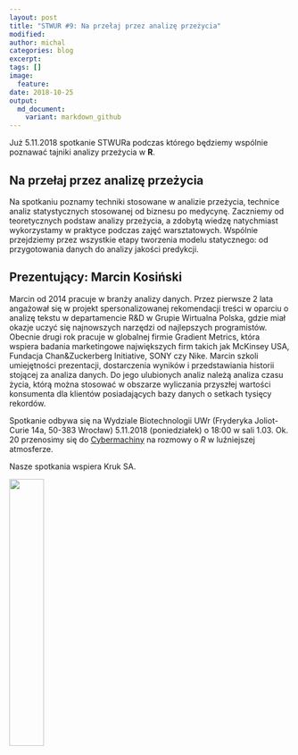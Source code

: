 ```yaml
---
layout: post
title: "STWUR #9: Na przełaj przez analizę przeżycia"
modified:
author: michal
categories: blog
excerpt:
tags: []
image:
  feature:
date: 2018-10-25
output:
  md_document:
    variant: markdown_github
---
```


Już 5.11.2018 spotkanie STWURa podczas którego będziemy wspólnie poznawać tajniki analizy przeżycia w **R**.

## Na przełaj przez analizę przeżycia

Na spotkaniu poznamy techniki stosowane w analizie przeżycia, technice analiz statystycznych stosowanej od biznesu po medycynę. Zaczniemy od teoretycznych podstaw analizy przeżycia, a zdobytą wiedzę natychmiast wykorzystamy w praktyce podczas zajęć warsztatowych. Wspólnie przejdziemy przez wszystkie etapy tworzenia modelu statycznego: od przygotowania danych do analizy jakości predykcji. 

## Prezentujący: Marcin Kosiński

Marcin od 2014 pracuje w branży analizy danych. Przez pierwsze 2 lata angażował się w projekt spersonalizowanej rekomendacji treści w oparciu o analizę tekstu w departamencie R&D w Grupie Wirtualna Polska, gdzie miał okazje uczyć się najnowszych narzędzi od najlepszych programistów. Obecnie drugi rok pracuje w globalnej firmie Gradient Metrics, która wspiera badania marketingowe największych firm takich jak McKinsey USA, Fundacja Chan&Zuckerberg Initiative, SONY czy Nike. Marcin szkoli umiejętności prezentacji, dostarczenia wyników i przedstawiania historii stojącej za analiza danych. Do jego ulubionych analiz należą analiza czasu życia, którą można stosować w obszarze wyliczania przyszłej wartości konsumenta dla klientów posiadających bazy danych o setkach tysięcy rekordów.

Spotkanie odbywa się na Wydziale Biotechnologii UWr (Fryderyka Joliot-Curie 14a, 50-383 Wrocław) 5.11.2018 (poniedziałek) o 18:00 w sali 1.03. Ok. 20 przenosimy się do [Cybermachiny](https://www.facebook.com/Cybermachina/) na rozmowy o *R* w luźniejszej atmosferze.

Nasze spotkania wspiera Kruk SA.

<img src='https://stwur.github.io/STWUR//images/kruk_logo.jpg' id="logo" height="35%" width="35%"/>
